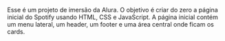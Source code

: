 Esse é um projeto de imersão da Alura.
O objetivo é criar do zero a página inicial do Spotify usando HTML, CSS e JavaScript.
A página inicial contém um menu lateral, um header, um footer e uma área central onde ficam os cards.
